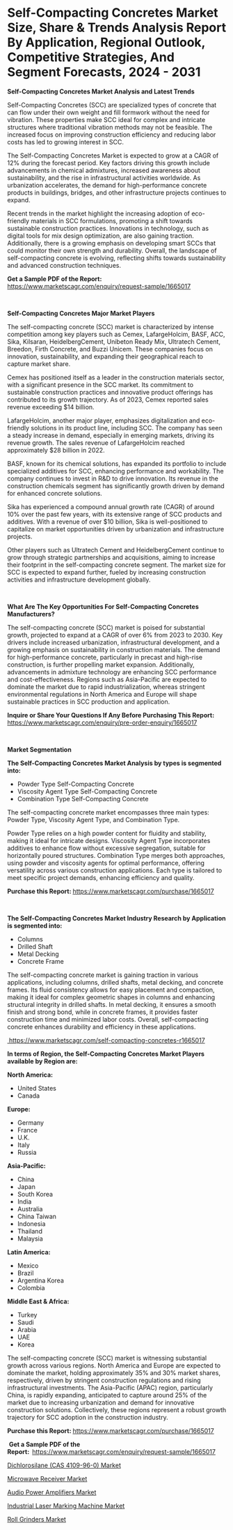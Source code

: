 <p><h1>Self-Compacting Concretes Market Size, Share & Trends Analysis Report By Application, Regional Outlook, Competitive Strategies, And Segment Forecasts, 2024 - 2031</h1></p><p><strong>Self-Compacting Concretes Market Analysis and Latest Trends</strong></p>
<p><p>Self-Compacting Concretes (SCC) are specialized types of concrete that can flow under their own weight and fill formwork without the need for vibration. These properties make SCC ideal for complex and intricate structures where traditional vibration methods may not be feasible. The increased focus on improving construction efficiency and reducing labor costs has led to growing interest in SCC.</p><p>The Self-Compacting Concretes Market is expected to grow at a CAGR of 12% during the forecast period. Key factors driving this growth include advancements in chemical admixtures, increased awareness about sustainability, and the rise in infrastructural activities worldwide. As urbanization accelerates, the demand for high-performance concrete products in buildings, bridges, and other infrastructure projects continues to expand.</p><p>Recent trends in the market highlight the increasing adoption of eco-friendly materials in SCC formulations, promoting a shift towards sustainable construction practices. Innovations in technology, such as digital tools for mix design optimization, are also gaining traction. Additionally, there is a growing emphasis on developing smart SCCs that could monitor their own strength and durability. Overall, the landscape of self-compacting concrete is evolving, reflecting shifts towards sustainability and advanced construction techniques.</p></p>
<p><strong>Get a Sample PDF of the Report:&nbsp;</strong> <a href="https://www.marketscagr.com/enquiry/request-sample/1665017?utm_campaign=1126&utm_medium=2&utm_source=Github&utm_content=ia&utm_term=29092024&utm_id=self-compacting-concretes">https://www.marketscagr.com/enquiry/request-sample/1665017</a></p>
<p>&nbsp;</p>
<p><strong>Self-Compacting Concretes Major Market Players</strong></p>
<p><p>The self-compacting concrete (SCC) market is characterized by intense competition among key players such as Cemex, LafargeHolcim, BASF, ACC, Sika, Kilsaran, HeidelbergCement, Unibeton Ready Mix, Ultratech Cement, Breedon, Firth Concrete, and Buzzi Unicem. These companies focus on innovation, sustainability, and expanding their geographical reach to capture market share.</p><p>Cemex has positioned itself as a leader in the construction materials sector, with a significant presence in the SCC market. Its commitment to sustainable construction practices and innovative product offerings has contributed to its growth trajectory. As of 2023, Cemex reported sales revenue exceeding $14 billion.</p><p>LafargeHolcim, another major player, emphasizes digitalization and eco-friendly solutions in its product line, including SCC. The company has seen a steady increase in demand, especially in emerging markets, driving its revenue growth. The sales revenue of LafargeHolcim reached approximately $28 billion in 2022.</p><p>BASF, known for its chemical solutions, has expanded its portfolio to include specialized additives for SCC, enhancing performance and workability. The company continues to invest in R&D to drive innovation. Its revenue in the construction chemicals segment has significantly growth driven by demand for enhanced concrete solutions.</p><p>Sika has experienced a compound annual growth rate (CAGR) of around 10% over the past few years, with its extensive range of SCC products and additives. With a revenue of over $10 billion, Sika is well-positioned to capitalize on market opportunities driven by urbanization and infrastructure projects.</p><p>Other players such as Ultratech Cement and HeidelbergCement continue to grow through strategic partnerships and acquisitions, aiming to increase their footprint in the self-compacting concrete segment. The market size for SCC is expected to expand further, fueled by increasing construction activities and infrastructure development globally.</p></p>
<p>&nbsp;</p>
<p><strong>What Are The Key Opportunities For Self-Compacting Concretes Manufacturers?</strong></p>
<p><p>The self-compacting concrete (SCC) market is poised for substantial growth, projected to expand at a CAGR of over 6% from 2023 to 2030. Key drivers include increased urbanization, infrastructural development, and a growing emphasis on sustainability in construction materials. The demand for high-performance concrete, particularly in precast and high-rise construction, is further propelling market expansion. Additionally, advancements in admixture technology are enhancing SCC performance and cost-effectiveness. Regions such as Asia-Pacific are expected to dominate the market due to rapid industrialization, whereas stringent environmental regulations in North America and Europe will shape sustainable practices in SCC production and application.</p></p>
<p><strong>Inquire or Share Your Questions If Any Before Purchasing This Report:</strong> <a href="https://www.marketscagr.com/enquiry/pre-order-enquiry/1665017?utm_campaign=1126&utm_medium=2&utm_source=Github&utm_content=ia&utm_term=29092024&utm_id=self-compacting-concretes">https://www.marketscagr.com/enquiry/pre-order-enquiry/1665017</a></p>
<p>&nbsp;</p>
<p><strong>Market Segmentation</strong></p>
<p><strong>The Self-Compacting Concretes Market Analysis by types is segmented into:</strong></p>
<p><ul><li>Powder Type Self-Compacting Concrete</li><li>Viscosity Agent Type Self-Compacting Concrete</li><li>Combination Type Self-Compacting Concrete</li></ul></p>
<p><p>The self-compacting concrete market encompasses three main types: Powder Type, Viscosity Agent Type, and Combination Type. </p><p>Powder Type relies on a high powder content for fluidity and stability, making it ideal for intricate designs. Viscosity Agent Type incorporates additives to enhance flow without excessive segregation, suitable for horizontally poured structures. Combination Type merges both approaches, using powder and viscosity agents for optimal performance, offering versatility across various construction applications. Each type is tailored to meet specific project demands, enhancing efficiency and quality.</p></p>
<p><strong>Purchase this Report:&nbsp;</strong><a href="https://www.marketscagr.com/purchase/1665017?utm_campaign=1126&utm_medium=2&utm_source=Github&utm_content=ia&utm_term=29092024&utm_id=self-compacting-concretes">https://www.marketscagr.com/purchase/1665017</a></p>
<p>&nbsp;</p>
<p><strong>The Self-Compacting Concretes Market Industry Research by Application is segmented into:</strong></p>
<p><ul><li>Columns</li><li>Drilled Shaft</li><li>Metal Decking</li><li>Concrete Frame</li></ul></p>
<p><p>The self-compacting concrete market is gaining traction in various applications, including columns, drilled shafts, metal decking, and concrete frames. Its fluid consistency allows for easy placement and compaction, making it ideal for complex geometric shapes in columns and enhancing structural integrity in drilled shafts. In metal decking, it ensures a smooth finish and strong bond, while in concrete frames, it provides faster construction time and minimized labor costs. Overall, self-compacting concrete enhances durability and efficiency in these applications.</p></p>
<p><a href="https://www.marketscagr.com/self-compacting-concretes-r1665017?utm_campaign=1126&utm_medium=2&utm_source=Github&utm_content=ia&utm_term=29092024&utm_id=self-compacting-concretes">&nbsp;https://www.marketscagr.com/self-compacting-concretes-r1665017</a></p>
<p><strong>In terms of Region, the Self-Compacting Concretes Market Players available by Region are:</strong></p>
<p>
    <p> <strong> North America: </strong>
        <ul>
            <li>United States</li>
            <li>Canada</li>
        </ul>
        </p> 
    <p> <strong> Europe: </strong>
        <ul>
            <li>Germany</li>
            <li>France</li>
            <li>U.K.</li>
            <li>Italy</li>
            <li>Russia</li>
        </ul>
        </p> 
    <p> <strong> Asia-Pacific: </strong>
        <ul>
            <li>China</li>
            <li>Japan</li>
            <li>South Korea</li>
            <li>India</li>
            <li>Australia</li>
            <li>China Taiwan</li>
            <li>Indonesia</li>
            <li>Thailand</li>
            <li>Malaysia</li>
        </ul>
        </p> 
    <p> <strong> Latin America: </strong>
        <ul>
            <li>Mexico</li>
            <li>Brazil</li>
            <li>Argentina Korea</li>
            <li>Colombia</li>
        </ul>
        </p> 
    <p> <strong> Middle East & Africa: </strong>
        <ul>
            <li>Turkey</li>
            <li>Saudi</li>
            <li>Arabia</li>
            <li>UAE</li>
            <li>Korea</li>
        </ul>
    </p>
    </p>
<p><p>The self-compacting concrete (SCC) market is witnessing substantial growth across various regions. North America and Europe are expected to dominate the market, holding approximately 35% and 30% market shares, respectively, driven by stringent construction regulations and rising infrastructural investments. The Asia-Pacific (APAC) region, particularly China, is rapidly expanding, anticipated to capture around 25% of the market due to increasing urbanization and demand for innovative construction solutions. Collectively, these regions represent a robust growth trajectory for SCC adoption in the construction industry.</p></p>
<p><strong>Purchase this Report: </strong><a href="https://www.marketscagr.com/purchase/1665017?utm_campaign=1126&utm_medium=2&utm_source=Github&utm_content=ia&utm_term=29092024&utm_id=self-compacting-concretes">https://www.marketscagr.com/purchase/1665017</a></p>
<p>&nbsp;<strong>Get a Sample PDF of the Report:&nbsp;&nbsp;</strong><a href="https://www.marketscagr.com/enquiry/request-sample/1665017?utm_campaign=1126&utm_medium=2&utm_source=Github&utm_content=ia&utm_term=29092024&utm_id=self-compacting-concretes">https://www.marketscagr.com/enquiry/request-sample/1665017</a></p>
<p><strong></strong></p>
<p><p><a href="https://issuu.com/reportprime-2/docs/dichlorosilane-cas-4109-96-0-market_0c4755186408ff?utm_campaign=1126&utm_medium=2&utm_source=Github&utm_content=ia&utm_term=29092024&utm_id=self-compacting-concretes">Dichlorosilane (CAS 4109-96-0) Market</a></p><p><a href="https://www.linkedin.com/pulse/microwave-receiver-market-trends-growth-outlook-2024-2031-5iu1f?utm_campaign=1126&utm_medium=2&utm_source=Github&utm_content=ia&utm_term=29092024&utm_id=self-compacting-concretes">Microwave Receiver Market</a></p><p><a href="https://issuu.com/reportprime-2/docs/audio-power-amplifiers-market-size-_b7785fda7b66dc?utm_campaign=1126&utm_medium=2&utm_source=Github&utm_content=ia&utm_term=29092024&utm_id=self-compacting-concretes">Audio Power Amplifiers Market</a></p><p><a href="https://www.linkedin.com/pulse/industrial-laser-marking-machine-market-global-regional-analysis-d5o3e?utm_campaign=1126&utm_medium=2&utm_source=Github&utm_content=ia&utm_term=29092024&utm_id=self-compacting-concretes">Industrial Laser Marking Machine Market</a></p><p><a href="https://www.linkedin.com/pulse/roll-grinders-market-segmentation-geographical-regions-forcast-9mgce?utm_campaign=1126&utm_medium=2&utm_source=Github&utm_content=ia&utm_term=29092024&utm_id=self-compacting-concretes">Roll Grinders Market</a></p></p>